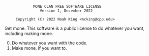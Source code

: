                  MONE CLAN FREE SOFTWARE LICENSE 
                    Version 1, December 2022 
 
         Copyright (C) 2022 Noah King <ncking@cpp.edu> 
 
Get mone. This software is a public license to do whatever you want, 
including making mone. 
 
0. Do whatever you want with the code.
1. Make mone, if you want to.
